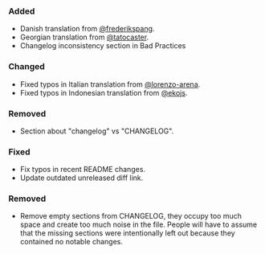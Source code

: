 ### Added

- Danish translation from [@frederikspang](https://github.com/frederikspang).
- Georgian translation from [@tatocaster](https://github.com/tatocaster).
- Changelog inconsistency section in Bad Practices

### Changed

- Fixed typos in Italian translation from [@lorenzo-arena](https://github.com/lorenzo-arena).
- Fixed typos in Indonesian translation from [@ekojs](https://github.com/ekojs).

### Removed

- Section about "changelog" vs "CHANGELOG".

### Fixed

- Fix typos in recent README changes.
- Update outdated unreleased diff link.

### Removed

- Remove empty sections from CHANGELOG, they occupy too much space and
  create too much noise in the file. People will have to assume that the
  missing sections were intentionally left out because they contained no
  notable changes.